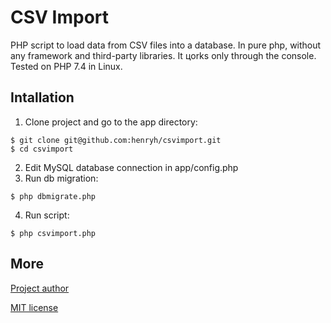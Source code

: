 # CSV Import
PHP script to load data from CSV files into a database. In pure php, without any framework and third-party libraries.
It цorks only through the console. Tested on PHP 7.4 in Linux.

## Intallation
1. Clone project and go to the app directory:
```
$ git clone git@github.com:henryh/csvimport.git
$ cd csvimport
```
2. Edit MySQL database connection in app/config.php
3. Run db migration:
```
$ php dbmigrate.php
```
4. Run script:
```
$ php csvimport.php
```

## More
[Project author](https://github.com/henryh)

[MIT license](https://opensource.org/licenses/MIT)